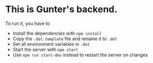# This is Gunter's backend.

To run it, you have to

- Install the dependencies with `npm install`
- Copy the `.dot.template` file and rename it to `.dot`
- Set all environment variables in `.dot`
- Start the server with `npm start`
- Use `npm run start-dev` instead to restart the server on changes
